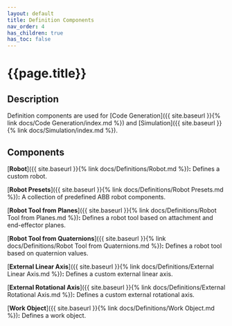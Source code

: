 ```yaml
---
layout: default
title: Definition Components
nav_order: 4
has_children: true
has_toc: false
---
```


# **{{page.title}}**

## **Description**

Definition components are used for [Code Generation]({{ site.baseurl }}{% link docs/Code Generation/index.md %}) and [Simulation]({{ site.baseurl }}{% link docs/Simulation/index.md %}).

## **Components**

[**Robot**]({{ site.baseurl }}{% link docs/Definitions/Robot.md %})**:** Defines a custom robot.

[**Robot Presets**]({{ site.baseurl }}{% link docs/Definitions/Robot Presets.md %})**:** A collection of predefined ABB robot components.

[**Robot Tool from Planes**]({{ site.baseurl }}{% link docs/Definitions/Robot Tool from Planes.md %})**:** Defines a robot tool based on attachment and end-effector planes.

[**Robot Tool from Quaternions**]({{ site.baseurl }}{% link docs/Definitions/Robot Tool from Quaternions.md %})**:** Defines a robot tool based on quaternion values.

[**External Linear Axis**]({{ site.baseurl }}{% link docs/Definitions/External Linear Axis.md %})**:** Defines a custom external linear axis.

[**External Rotational Axis**]({{ site.baseurl }}{% link docs/Definitions/External Rotational Axis.md %})**:** Defines a custom external rotational axis.

[**Work Object**]({{ site.baseurl }}{% link docs/Definitions/Work Object.md %})**:** Defines a work object.
